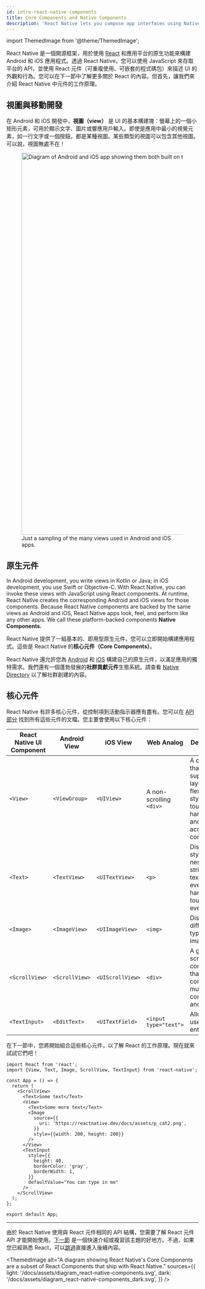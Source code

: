 ```yaml
---
id: intro-react-native-components
title: Core Components and Native Components
description: 'React Native lets you compose app interfaces using Native Components. Conveniently, it comes with a set of these components for you to get started with right now—the Core Components!'
---
```


import ThemedImage from '@theme/ThemedImage';

React Native 是一個開源框架，用於使用 [React](https://reactjs.org/) 和應用平台的原生功能來構建 Android 和 iOS 應用程式。透過 React Native，您可以使用 JavaScript 來存取平台的 API，並使用 React 元件（可重複使用、可嵌套的程式碼包）來描述 UI 的外觀和行為。您可以在下一節中了解更多關於 React 的內容。但首先，讓我們來介紹 React Native 中元件的工作原理。

## 視圖與移動開發

在 Android 和 iOS 開發中，**視圖（view）** 是 UI 的基本構建塊：螢幕上的一個小矩形元素，可用於顯示文字、圖片或響應用戶輸入。即使是應用中最小的視覺元素，如一行文字或一個按鈕，都是某種視圖。某些類型的視圖可以包含其他視圖。可以說，視圖無處不在！

<figure>
  <img src="/docs/assets/diagram_ios-android-views.svg" width="1000" alt="Diagram of Android and iOS app showing them both built on top of atomic elements called views." />
  <figcaption>Just a sampling of the many views used in Android and iOS apps.</figcaption>
</figure>

## 原生元件

In Android development, you write views in Kotlin or Java; in iOS development, you use Swift or Objective-C. With React Native, you can invoke these views with JavaScript using React components. At runtime, React Native creates the corresponding Android and iOS views for those components. Because React Native components are backed by the same views as Android and iOS, React Native apps look, feel, and perform like any other apps. We call these platform-backed components **Native Components.**

React Native 提供了一組基本的、即用型原生元件，您可以立即開始構建應用程式。這些是 React Native 的**核心元件（Core Components）**。

React Native 還允許您為 [Android](native-components-android.md) 和 [iOS](native-components-ios.md) 構建自己的原生元件，以滿足應用的獨特需求。我們還有一個蓬勃發展的**社群貢獻元件**生態系統。請查看 [Native Directory](https://reactnative.directory) 以了解社群創建的內容。

## 核心元件

React Native 有許多核心元件，從控制項到活動指示器應有盡有。您可以在 [API 部分](components-and-apis) 找到所有這些元件的文檔。您主要會使用以下核心元件：

| React Native UI Component | Android View   | iOS View         | Web Analog              | Description                                                                                           |
| ------------------------- | -------------- | ---------------- | ----------------------- | ----------------------------------------------------------------------------------------------------- |
| `<View>`                  | `<ViewGroup>`  | `<UIView>`       | A non-scrolling `<div>` | A container that supports layout with flexbox, style, some touch handling, and accessibility controls |
| `<Text>`                  | `<TextView>`   | `<UITextView>`   | `<p>`                   | Displays, styles, and nests strings of text and even handles touch events                             |
| `<Image>`                 | `<ImageView>`  | `<UIImageView>`  | `<img>`                 | Displays different types of images                                                                    |
| `<ScrollView>`            | `<ScrollView>` | `<UIScrollView>` | `<div>`                 | A generic scrolling container that can contain multiple components and views                          |
| `<TextInput>`             | `<EditText>`   | `<UITextField>`  | `<input type="text">`   | Allows the user to enter text                                                                         |

在下一節中，您將開始組合這些核心元件，以了解 React 的工作原理。現在就來試試它們吧！

```SnackPlayer name=Hello%20World
import React from 'react';
import {View, Text, Image, ScrollView, TextInput} from 'react-native';

const App = () => {
  return (
    <ScrollView>
      <Text>Some text</Text>
      <View>
        <Text>Some more text</Text>
        <Image
          source={{
            uri: 'https://reactnative.dev/docs/assets/p_cat2.png',
          }}
          style={{width: 200, height: 200}}
        />
      </View>
      <TextInput
        style={{
          height: 40,
          borderColor: 'gray',
          borderWidth: 1,
        }}
        defaultValue="You can type in me"
      />
    </ScrollView>
  );
};

export default App;
```

---

由於 React Native 使用與 React 元件相同的 API 結構，您需要了解 React 元件 API 才能開始使用。[下一節](intro-react) 是一個快速介紹或複習該主題的好地方。不過，如果您已經熟悉 React，可以[跳過](handling-text-input)直接進入後續內容。

<ThemedImage
alt="A diagram showing React Native's Core Components are a subset of React Components that ship with React Native."
sources={{
  light: '/docs/assets/diagram_react-native-components.svg',
  dark: '/docs/assets/diagram_react-native-components_dark.svg',
}}
/>